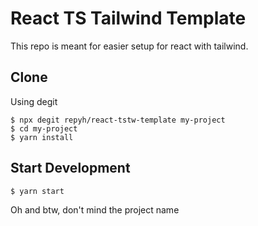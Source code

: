 # React TS Tailwind Template

This repo is meant for easier setup for react with tailwind.

## Clone
Using degit
```
$ npx degit repyh/react-tstw-template my-project
$ cd my-project
$ yarn install
```

## Start Development
```
$ yarn start
```

Oh and btw, don't mind the project name
